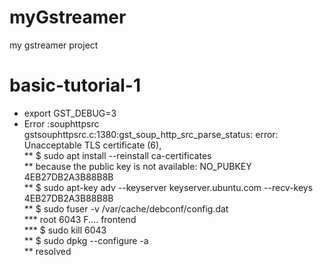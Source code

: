 # myGstreamer  
my gstreamer project  
# basic-tutorial-1  
* export GST_DEBUG=3  
* Error :souphttpsrc gstsouphttpsrc.c:1380:gst_soup_http_src_parse_status:<source> error: Unacceptable TLS certificate (6),  
** $ sudo apt install --reinstall ca-certificates  
** because the public key is not available: NO_PUBKEY 4EB27DB2A3B88B8B  
** $ sudo apt-key adv --keyserver keyserver.ubuntu.com --recv-keys 4EB27DB2A3B88B8B  
** $ sudo fuser -v /var/cache/debconf/config.dat  
*** root       6043 F.... frontend  
*** $ sudo kill 6043  
** $ sudo dpkg --configure -a  
** resolved  
